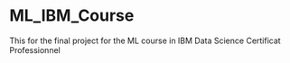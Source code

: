 # ML_IBM_Course
This for the final project for the ML course in IBM Data Science Certificat Professionnel 
